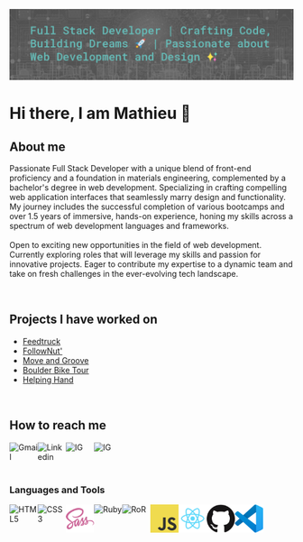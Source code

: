 ![Banner](https://github.com/MathieuParadis/images/blob/main/images/Banner.png?raw=true)

# Hi there, I am Mathieu 👋

## About me
Passionate Full Stack Developer with a unique blend of front-end proficiency and a foundation in materials engineering, complemented by a bachelor's degree in web development. Specializing in crafting compelling web application interfaces that seamlessly marry design and functionality. My journey includes the successful completion of various bootcamps and over 1.5 years of immersive, hands-on experience, honing my skills across a spectrum of web development languages and frameworks.
<br>
<br>
Open to exciting new opportunities in the field of web development. Currently exploring roles that will leverage my skills and passion for innovative projects. Eager to contribute my expertise to a dynamic team and take on fresh challenges in the ever-evolving tech landscape.

<br>

## Projects I have worked on
  - [Feedtruck](https://github.com/MathieuParadis/Feedtruck)
  - [FollowNut'](https://github.com/MathieuParadis/FollowNut)
  - [Move and Groove](https://github.com/MathieuParadis/fitness_tracker)
  - [Boulder Bike Tour](https://github.com/MathieuParadis/boulder-bike-tour)
  - [Helping Hand](https://github.com/MathieuParadis/helping-hand)

<br>

## How to reach me
<div>
  <a href="mailto:mathieuyl.paradis@gmail.com" target="_blank">
    <img src="https://camo.githubusercontent.com/4a3dd8d10a27c272fd04b2ce8ed1a130606f95ea6a76b5e19ce8b642faa18c27/68747470733a2f2f6564656e742e6769746875622e696f2f537570657254696e7949636f6e732f696d616765732f7376672f676d61696c2e737667" alt="Gmail" align="left" width="50" height="50">
  </a>
  <a href="https://www.linkedin.com/in/mathieu-p-26593498/" target="_blank">
    <img src="https://camo.githubusercontent.com/c8a9c5b414cd812ad6a97a46c29af67239ddaeae08c41724ff7d945fb4c047e5/68747470733a2f2f6564656e742e6769746875622e696f2f537570657254696e7949636f6e732f696d616765732f7376672f6c696e6b6564696e2e737667" alt="Linkedin" align="left" width="50" height="50">
  </a>
  <a href="https://www.instagram.com/shewingcat/" target="_blank">
    <img src="https://camo.githubusercontent.com/c9dacf0f25a1489fdbc6c0d2b41cda58b77fa210a13a886d6f99e027adfbd358/68747470733a2f2f6564656e742e6769746875622e696f2f537570657254696e7949636f6e732f696d616765732f7376672f696e7374616772616d2e737667" alt="IG" align="left" width="50" height="50">
  </a>
  <a href="https://mathieuparadis.github.io/" target="_blank">
    <img src="https://mathieuparadis.github.io/static/media/logo.e18784bc5a6aa53c093581e6b88069a4.svg" alt="IG" align="left" width="50" height="50">
  </a>
</div>
<br><br>

<br>

### Languages and Tools
<div>
  <img src="https://camo.githubusercontent.com/72e5df59529a42423d671ba4c02bfb327d917517bfff18595c5e5dc17a5abece/68747470733a2f2f6564656e742e6769746875622e696f2f537570657254696e7949636f6e732f696d616765732f7376672f68746d6c352e737667" alt="HTML5" align="left" width="50" height="50">
  <img src="https://camo.githubusercontent.com/b788527f604d8e727fcc90d721984125bced85c8a1c9f8da69c6c4a3e51df3c5/68747470733a2f2f6564656e742e6769746875622e696f2f537570657254696e7949636f6e732f696d616765732f7376672f637373332e737667" alt="CSS3" align="left" width="50" height="50">
  <img src="https://raw.githubusercontent.com/github/explore/80688e429a7d4ef2fca1e82350fe8e3517d3494d/topics/sass/sass.png" alt="Sass" align="left" width="50" height="50">
  <img src="https://camo.githubusercontent.com/14665e42619845ffcb8f0f3d211354f572c37294f6ddae75d16a3a818deaefe9/68747470733a2f2f75706c6f61642e77696b696d656469612e6f72672f77696b6970656469612f636f6d6d6f6e732f372f37332f527562795f6c6f676f2e737667" alt="Ruby" align="left" width="50" height="50">
  <img src="https://camo.githubusercontent.com/709cb478838214d8c701c38945aa241c99c6e9a5a663669732a90ef8908eef13/68747470733a2f2f75706c6f61642e77696b696d656469612e6f72672f77696b6970656469612f636f6d6d6f6e732f312f31362f527562795f6f6e5f5261696c732d6c6f676f2e706e67" alt="RoR" align="left" width="50" height="50">
  <img src="https://raw.githubusercontent.com/github/explore/80688e429a7d4ef2fca1e82350fe8e3517d3494d/topics/javascript/javascript.png" alt="JS" align="left" width="50" height="50">
  <img src="https://raw.githubusercontent.com/github/explore/80688e429a7d4ef2fca1e82350fe8e3517d3494d/topics/react/react.png" alt="React" align="left" width="50" height="50">
  <img src="https://raw.githubusercontent.com/github/explore/78df643247d429f6cc873026c0622819ad797942/topics/github/github.png" alt="Git" align="left" width="50" height="50">
  <img src="https://raw.githubusercontent.com/github/explore/80688e429a7d4ef2fca1e82350fe8e3517d3494d/topics/visual-studio-code/visual-studio-code.png" alt="VS Code" align="left" width="50" height="50">
</div>
<br><br>



<!--
**MathieuParadis/MathieuParadis** is a ✨ _special_ ✨ repository because its `README.md` (this file) appears on your GitHub profile.

Here are some ideas to get you started:

- 🔭 I’m currently working on ...
- 🌱 I’m currently learning ...
- 👯 I’m looking to collaborate on ...
- 🤔 I’m looking for help with ...
- 💬 Ask me about ...
- 📫 How to reach me: ...
- 😄 Pronouns: ...
- ⚡ Fun fact: ...
-->
